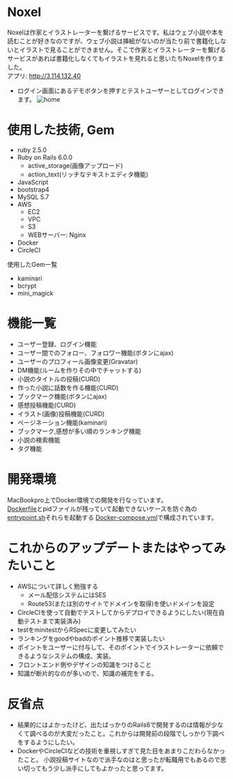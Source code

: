 # Noxel

Noxelは作家とイラストレーターを繋げるサービスです。私はウェブ小説や本を読むことが好きなのですが、ウェブ小説は挿絵がないのが当たり前で書籍化しないとイラストで見ることができません。そこで作家とイラストレーターを繋げるサービスがあれば書籍化しなくてもイラストを見れると思いたちNoxelを作りました。  
アプリ: http://3.114.132.40  
* ログイン画面にあるデモボタンを押すとテストユーザーとしてログインできます。
![home](https://user-images.githubusercontent.com/51396383/66777923-384dab80-ef05-11e9-9ee2-96e84c1e7059.png)

# 使用した技術, Gem
* ruby 2.5.0  
* Ruby on Rails 6.0.0  
  * active_storage(画像アップロード)  
  * action_text(リッチなテキストエディタ機能)  
* JavaScript  
* bootstrap4  
* MySQL 5.7  
* AWS  
  * EC2  
  * VPC  
  * S3  
  * WEBサーバー: Nginx   
* Docker
* CircleCI

使用したGem一覧
* kaminari  
* bcrypt  
* mini_magick  

# 機能一覧
* ユーザー登録、ログイン機能  
* ユーザー間でのフォロー、フォロワー機能(ボタンにajax)   
* ユーザーのプロフィール画像変更(Gravatar)  
* DM機能(ルームを作りその中でチャットする)  
* 小説のタイトルの投稿(CURD)  
* 作った小説に話数を作る機能(CURD)  
* ブックマーク機能(ボタンにajax)  
* 感想投稿機能(CURD)  
* イラスト(画像)投稿機能(CURD)  
* ページネーション機能(kaminari)  
* ブックマーク,感想が多い順のランキング機能  
* 小説の検索機能  
* タグ機能  

# 開発環境
MacBookpro上でDocker環境での開発を行なっています。  
[Dockerfile](/Dockerfile)とpidファイルが残っていて起動できないケースを防ぐ為の[entrypoint.sh](/entrypoint.sh)それらを起動する
[Docker-compose.yml](/docker-compose.yml)で構成されています。

# これからのアップデートまたはやってみたいこと
* AWSについて詳しく勉強する  
  * メール配信システムにはSES  
  * Route53(または別のサイトでドメインを取得)を使いドメインを設定  
* CircleCIを使って自動でテストしてからデプロイできるようにしたい(現在自動テストまで実装済み)
* testをminitestからRSpecに変更してみたい
* ランキングをgoodやbadのポイント推移で実装したい  
* ポイントをユーザーに付与して、そのポイントでイラストレーターに依頼できるようなシステムの構成、実装。  
* フロントエンド側やデザインの知識をつけること
* 知識が断片的なのが多いので、知識の補完をする。

# 反省点
* 結果的にはよかったけど、出たばっかりのRails6で開発するのは情報が少なくて調べるのが大変だったこと。これからは開発前の段階でしっかり下調べをするようにしたい。  
* DockerやCircleCIなどの技術を重視しすぎて見た目をあまりこだわらなかったこと。
小説投稿サイトなので派手なのはと思ったが転職用でもあるので思い切ってもう少し派手にしてもよかったと思ってます。  
